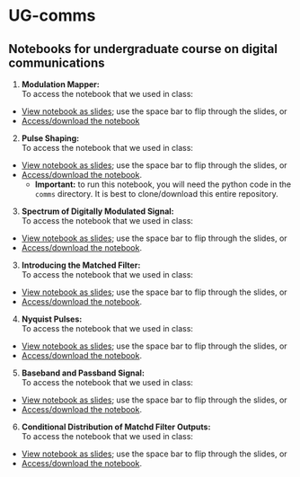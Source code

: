 # UG-comms

## Notebooks for undergraduate course on digital communications

1. **Modulation Mapper:**</br>
To access the notebook that we used in class:
* [View notebook as slides](https://nbviewer.org/format/slides/github/bepepa/UG-comms/blob/main/notebooks/010_mod_mapper.ipynb#/); use the space bar to flip through the slides, or
* [Access/download the notebook](https://github.com/bepepa/UG-comms/blob/main/notebooks/010_mod_mapper.ipynb)

2. **Pulse Shaping:**</br>
To access the notebook that we used in class:
* [View notebook as slides](https://nbviewer.org/format/slides/github/bepepa/UG-comms/blob/main/notebooks/020_pulse_shaping.ipynb#/); use the space bar to flip through the slides, or
* [Access/download the notebook](https://github.com/bepepa/UG-comms/blob/main/notebooks/020_pulse_shaping.ipynb).
  + **Important:** to run this notebook, you will need the python code in the `comms` directory. It is best to clone/download this entire repository.

3. **Spectrum of Digitally Modulated Signal:**</br>
To access the notebook that we used in class:
* [View notebook as slides](https://nbviewer.org/format/slides/github/bepepa/UG-comms/blob/main/notebooks/025_psd_pulses.ipynb#/); use the space bar to flip through the slides, or
* [Access/download the notebook](https://github.com/bepepa/UG-comms/blob/main/notebooks/025_psd_pulses.ipynb).

3. **Introducing the Matched Filter:**</br>
To access the notebook that we used in class:
* [View notebook as slides](https://nbviewer.org/format/slides/github/bepepa/UG-comms/blob/main/notebooks/030_matched_filter.ipynb#/); use the space bar to flip through the slides, or
* [Access/download the notebook](https://github.com/bepepa/UG-comms/blob/main/notebooks/030_matched_filter.ipynb).

4. **Nyquist Pulses:**</br>
To access the notebook that we used in class:
* [View notebook as slides](https://nbviewer.org/format/slides/github/bepepa/UG-comms/blob/main/notebooks/040_Nyquist_pulse.ipynb#/); use the space bar to flip through the slides, or
* [Access/download the notebook](https://github.com/bepepa/UG-comms/blob/main/notebooks/040_Nyquist_pulse.ipynb).

5. **Baseband and Passband Signal:**</br>
To access the notebook that we used in class:
* [View notebook as slides](https://nbviewer.org/format/slides/github/bepepa/UG-comms/blob/main/notebooks/050_passband.ipynb#/); use the space bar to flip through the slides, or
* [Access/download the notebook](https://github.com/bepepa/UG-comms/blob/main/notebooks/050_passband.ipynb).

6. **Conditional Distribution of Matchd Filter Outputs:**</br>
To access the notebook that we used in class:
* [View notebook as slides](https://nbviewer.org/format/slides/github/bepepa/UG-comms/blob/main/notebooks/060_conditional_pdfs.ipynb#/); use the space bar to flip through the slides, or
* [Access/download the notebook](https://github.com/bepepa/UG-comms/blob/main/notebooks/060_conditonal_pdfs.ipynb).
